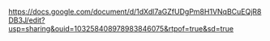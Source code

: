 https://docs.google.com/document/d/1dXdl7aGZfUDgPm8H1VNqBCuEQjR8DB3J/edit?usp=sharing&ouid=103258408978983846075&rtpof=true&sd=true
